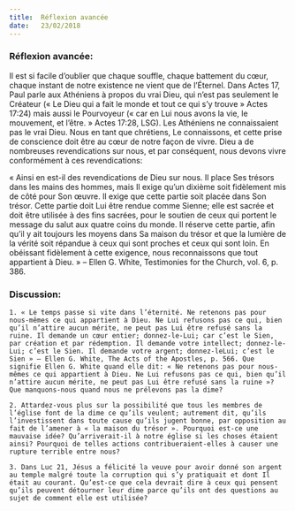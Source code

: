 ```yaml
---
title:  Réflexion avancée
date:   23/02/2018
---
```


### Réflexion avancée: 

Il est si facile d’oublier que chaque souffle, chaque battement du cœur, chaque instant de notre existence ne vient que de l’Éternel. Dans Actes 17, Paul parle aux Athéniens à propos du vrai Dieu, qui n’est pas seulement le Créateur (« Le Dieu qui a fait le monde et tout ce qui s’y trouve » Actes 17:24) mais aussi le Pourvoyeur (« car en Lui nous avons la vie, le mouvement, et l’être. » Actes 17:28, LSG). Les Athéniens ne connaissaient pas le vrai Dieu. Nous en tant que chrétiens, Le connaissons, et cette prise de conscience doit être au cœur de notre façon de vivre. Dieu a de nombreuses revendications sur nous, et par conséquent, nous devons vivre conformément à ces revendications: 

« Ainsi en est-il des revendications de Dieu sur nous. Il place Ses trésors dans les mains des hommes, mais Il exige qu’un dixième soit fidèlement mis de côté pour Son œuvre. Il exige que cette partie soit placée dans Son trésor. Cette partie doit Lui être rendue comme Sienne; elle est sacrée et doit être utilisée à des fins sacrées, pour le soutien de ceux qui portent le message du salut aux quatre coins du monde. Il réserve cette partie, afin qu’il y ait toujours les moyens dans Sa maison du trésor et que la lumière de la vérité soit répandue à ceux qui sont proches et ceux qui sont loin. En obéissant fidèlement à cette exigence, nous reconnaissons que tout appartient à Dieu. » – Ellen G. White, Testimonies for the Church, vol. 6, p. 386. 

### Discussion:

`1. « Le temps passe si vite dans l’éternité. Ne retenons pas pour nous-mêmes ce qui appartient à Dieu. Ne Lui refusons pas ce qui, bien qu’il n’attire aucun mérite, ne peut pas Lui être refusé sans la ruine. Il demande un cœur entier; donnez-le-Lui; car c’est le Sien, par création et par rédemption. Il demande votre intellect; donnez-le-Lui; c’est le Sien. Il demande votre argent; donnez-leLui; c’est le Sien » – Ellen G. White, The Acts of the Apostles, p. 566. Que signifie Ellen G. White quand elle dit: « Ne retenons pas pour nous-mêmes ce qui appartient à Dieu. Ne Lui refusons pas ce qui, bien qu’il n’attire aucun mérite, ne peut pas Lui être refusé sans la ruine »? Que manquons-nous quand nous ne prélevons pas la dime?`

`2. Attardez-vous plus sur la possibilité que tous les membres de l’église font de la dime ce qu’ils veulent; autrement dit, qu’ils l’investissent dans toute cause qu’ils jugent bonne, par opposition au fait de l’amener à « la maison du trésor ». Pourquoi est-ce une mauvaise idée? Qu’arriverait-il à notre église si les choses étaient ainsi? Pourquoi de telles actions contribueraient-elles à causer une rupture terrible entre nous?`
 
`3. Dans Luc 21, Jésus a félicité la veuve pour avoir donné son argent au temple malgré toute la corruption qui s’y pratiquait et dont Il était au courant. Qu’est-ce que cela devrait dire à ceux qui pensent qu’ils peuvent détourner leur dime parce qu’ils ont des questions au sujet de comment elle est utilisée?` 